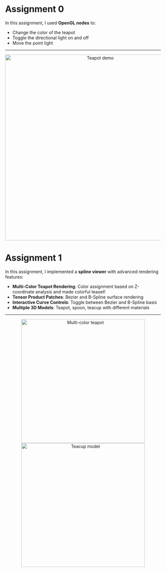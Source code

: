 # Assignment 0

In this assignment, I used **OpenGL nodes** to:

- Change the color of the teapot
- Toggle the directional light on and off
- Move the point light

---

<p align="center">
  <img src="https://github.com/user-attachments/assets/3515231d-07af-426c-8faf-a384db4dd10e" alt="Teapot demo" width="600"/>
</p>

# Assignment 1

In this assignment, I implemented a **spline viewer** with advanced rendering features:

- **Multi-Color Teapot Rendering**: Color assignment based on Z-coordinate analysis and made colorful teaset!
- **Tensor Product Patches**: Bezier and B-Spline surface rendering
- **Interactive Curve Controls**: Toggle between Bezier and B-Spline basis
- **Multiple 3D Models**: Teapot, spoon, teacup with different materials

---

<p align="center">
  <img src="teapotcolorful.png" alt="Multi-color teapot" width="400"/>
  <img src="teacup.png" alt="Teacup model" width="400"/>
</p>
